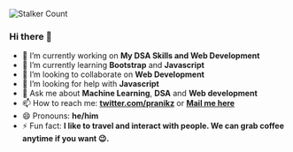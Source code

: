 ![Stalker Count](https://profile-counter.glitch.me/pranikz/count.svg)

### Hi there 👋

- 🔭 I’m currently working on **My DSA Skills and Web Development**
- 🌱 I’m currently learning **Bootstrap** and **Javascript**
- 👯 I’m looking to collaborate on **Web Development**
- 🤔 I’m looking for help with **Javascript**
- 💬 Ask me about **Machine Learning**, **DSA** and **Web development**
- 📫 How to reach me: [**twitter.com/pranikz**](https://twitter.com/pranikz) or [**Mail me here**](mailto:hello@pranikz.ml)
- 😄 Pronouns: **he/him**
- ⚡ Fun fact: **I like to travel and interact with people. We can grab coffee anytime if you want 😉.**

